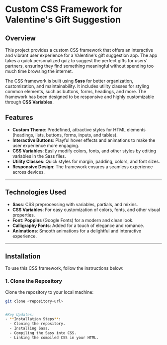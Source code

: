 # Custom CSS Framework for Valentine's Gift Suggestion

## Overview

This project provides a custom CSS framework that offers an interactive and vibrant user experience for a Valentine's gift suggestion app. The app takes a quick personalized quiz to suggest the perfect gifts for users' partners, ensuring they find something meaningful without spending too much time browsing the internet.

The CSS framework is built using **Sass** for better organization, customization, and maintainability. It includes utility classes for styling common elements, such as buttons, forms, headings, and more. The framework has been designed to be responsive and highly customizable through **CSS Variables**.

## Features

- **Custom Theme**: Predefined, attractive styles for HTML elements (headings, lists, buttons, forms, inputs, and tables).
- **Interactive Buttons**: Playful hover effects and animations to make the user experience more engaging.
- **CSS Variables**: Easily modify colors, fonts, and other styles by editing variables in the Sass files.
- **Utility Classes**: Quick styles for margin, padding, colors, and font sizes.
- **Responsive Design**: The framework ensures a seamless experience across devices.

---

## Technologies Used

- **Sass**: CSS preprocessing with variables, partials, and mixins.
- **CSS Variables**: For easy customization of colors, fonts, and other visual properties.
- **Font**: **Poppins** (Google Fonts) for a modern and clean look.
- **Calligraphy Fonts**: Added for a touch of elegance and romance.
- **Animations**: Smooth animations for a delightful and interactive experience.

---

## Installation

To use this CSS framework, follow the instructions below:

### 1. Clone the Repository

Clone the repository to your local machine:

```bash
git clone <repository-url>


#Key Updates:
- **Installation Steps**:
  - Cloning the repository.
  - Installing Sass.
  - Compiling the Sass into CSS.
  - Linking the compiled CSS in your HTML.
